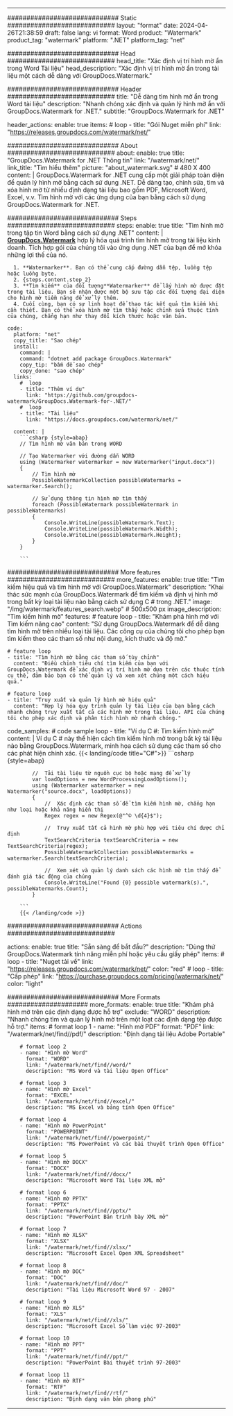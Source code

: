 
---
############################# Static ############################
layout: "format"
date:  2024-04-26T21:38:59
draft: false
lang: vi
format: Word
product: "Watermark"
product_tag: "watermark"
platform: ".NET"
platform_tag: "net"

############################# Head ############################
head_title: "Xác định vị trí hình mờ ẩn trong Word Tài liệu"
head_description: "Xác định vị trí hình mờ ẩn trong tài liệu một cách dễ dàng với GroupDocs.Watermark."

############################# Header ############################
title: "Dễ dàng tìm hình mờ ẩn trong Word tài liệu" 
description: "Nhanh chóng xác định và quản lý hình mờ ẩn với GroupDocs.Watermark for .NET."
subtitle: "GroupDocs.Watermark for .NET" 

header_actions:
  enable: true
  items:
    #  loop
    - title: "Gói Nuget miễn phí"
      link: "https://releases.groupdocs.com/watermark/net/"
      
############################# About ############################
about:
    enable: true
    title: "GroupDocs.Watermark for .NET Thông tin"
    link: "/watermark/net/"
    link_title: "Tìm hiểu thêm"
    picture: "about_watermark.svg" # 480 X 400
    content: |
       GroupDocs.Watermark for .NET cung cấp một giải pháp toàn diện để quản lý hình mờ bằng cách sử dụng .NET. Dễ dàng tạo, chỉnh sửa, tìm và xóa hình mờ từ nhiều định dạng tài liệu bao gồm PDF, Microsoft Word, Excel, v.v. Tìm hình mờ với các ứng dụng của bạn bằng cách sử dụng GroupDocs.Watermark for .NET.

############################# Steps ############################
steps:
    enable: true
    title: "Tìm hình mờ trong tập tin Word bằng cách sử dụng .NET"
    content: |
      **[GroupDocs.Watermark](https://products.groupdocs.com/watermark/net/)** hợp lý hóa quá trình tìm hình mờ trong tài liệu kinh doanh. Tích hợp gói của chúng tôi vào ứng dụng .NET của bạn để mở khóa những lợi thế của nó.
      
      1. **Watermarker**. Bạn có thể cung cấp đường dẫn tệp, luồng tệp hoặc luồng byte.
      2. {steps.content.step_2}
      3. **Tìm kiếm** của đối tượng**Watermarker** để lấy hình mờ được đặt trong tài liệu. Bạn sẽ nhận được một bộ sưu tập các đối tượng đại diện cho hình mờ tiềm năng để xử lý thêm.
      4. Cuối cùng, bạn có sự linh hoạt để thao tác kết quả tìm kiếm khi cần thiết. Bạn có thể xóa hình mờ tìm thấy hoặc chỉnh sửa thuộc tính của chúng, chẳng hạn như thay đổi kích thước hoặc văn bản.
   
    code:
      platform: "net"
      copy_title: "Sao chép"
      install:
        command: |
        command: "dotnet add package GroupDocs.Watermark"
        copy_tip: "bấm để sao chép"
        copy_done: "sao chép"
      links:
        #  loop
        - title: "Thêm ví dụ"
          link: "https://github.com/groupdocs-watermark/GroupDocs.Watermark-for-.NET/"
        #  loop
        - title: "Tài liệu"
          link: "https://docs.groupdocs.com/watermark/net/"
          
      content: |
        ```csharp {style=abap}
        // Tìm hình mờ văn bản trong WORD

        // Tạo Watermarker với đường dẫn WORD
        using (Watermarker watermarker = new Watermarker("input.docx"))
        {
            // Tìm hình mờ
            PossibleWatermarkCollection possibleWatermarks = watermarker.Search();

            // Sử dụng thông tin hình mờ tìm thấy
            foreach (PossibleWatermark possibleWatermark in possibleWatermarks)
            {
                Console.WriteLine(possibleWatermark.Text);
                Console.WriteLine(possibleWatermark.Width);
                Console.WriteLine(possibleWatermark.Height);
            }
        }
        
        ```            

############################# More features ############################
more_features:
  enable: true
  title: "Tìm kiếm hiệu quả và tìm hình mờ với GroupDocs.Watermark"
  description: "Khai thác sức mạnh của GroupDocs.Watermark để tìm kiếm và định vị hình mờ trong bất kỳ loại tài liệu nào bằng cách sử dụng C # trong .NET."
  image: "/img/watermark/features_search.webp" # 500x500 px
  image_description: "Tìm kiếm hình mờ"
  features:
    # feature loop
    - title: "Khám phá hình mờ với Tìm kiếm nâng cao"
      content: "Sử dụng GroupDocs.Watermark để dễ dàng tìm hình mờ trên nhiều loại tài liệu. Các công cụ của chúng tôi cho phép bạn tìm kiếm theo các tham số như nội dung, kích thước và độ mờ."

    # feature loop
    - title: "Tìm hình mờ bằng các tham số tùy chỉnh"
      content: "Điều chỉnh tiêu chí tìm kiếm của bạn với GroupDocs.Watermark để xác định vị trí hình mờ dựa trên các thuộc tính cụ thể, đảm bảo bạn có thể quản lý và xem xét chúng một cách hiệu quả."

    # feature loop
    - title: "Truy xuất và quản lý hình mờ hiệu quả"
      content: "Hợp lý hóa quy trình quản lý tài liệu của bạn bằng cách nhanh chóng truy xuất tất cả các hình mờ trong tài liệu. API của chúng tôi cho phép xác định và phân tích hình mờ nhanh chóng."
      
  code_samples:
    # code sample loop
    - title: "Ví dụ C #: Tìm kiếm hình mờ"
      content: |
        Ví dụ C # này thể hiện cách tìm kiếm hình mờ trong bất kỳ tài liệu nào bằng GroupDocs.Watermark, minh họa cách sử dụng các tham số cho các phát hiện chính xác.
        {{< landing/code title="C#">}}
        ```csharp {style=abap}
        
            //  Tải tài liệu từ nguồn cục bộ hoặc mạng để xử lý
            var loadOptions = new WordProcessingLoadOptions();
            using (Watermarker watermarker = new Watermarker("source.docx", loadOptions))
            {
                //  Xác định các tham số để tìm kiếm hình mờ, chẳng hạn như loại hoặc khả năng hiển thị
                Regex regex = new Regex(@"^© \d{4}$");

                //  Truy xuất tất cả hình mờ phù hợp với tiêu chí được chỉ định
                TextSearchCriteria textSearchCriteria = new TextSearchCriteria(regex);
                PossibleWatermarkCollection possibleWatermarks = watermarker.Search(textSearchCriteria);

                //  Xem xét và quản lý danh sách các hình mờ tìm thấy để đánh giá tác động của chúng
                Console.WriteLine("Found {0} possible watermark(s).", possibleWatermarks.Count);
            }

        ```
        {{< /landing/code >}}


############################# Actions ############################

actions:
  enable: true
  title: "Sẵn sàng để bắt đầu?"
  description: "Dùng thử GroupDocs.Watermark tính năng miễn phí hoặc yêu cầu giấy phép"
  items:
    #  loop
    - title: "Nuget tải về"
      link: "https://releases.groupdocs.com/watermark/net/"
      color: "red"
        #  loop
    - title: "Cấp phép"
      link: "https://purchase.groupdocs.com/pricing/watermark/net/"
      color: "light"


############################# More Formats #####################
more_formats:
    enable: true
    title: "Khám phá hình mờ trên các định dạng được hỗ trợ"
    exclude: "WORD"
    description: "Nhanh chóng tìm và quản lý hình mờ trên một loạt các định dạng tệp được hỗ trợ."
    items: 
        # format loop 1
        - name: "Hình mờ PDF"
          format: "PDF"
          link: "/watermark/net/find//pdf/"
          description: "Định dạng tài liệu Adobe Portable"

        # format loop 2
        - name: "Hình mờ Word"
          format: "WORD"
          link: "/watermark/net/find//word/"
          description: "MS Word và tài liệu Open Office"
          
        # format loop 3
        - name: "Hình mờ Excel"
          format: "EXCEL"
          link: "/watermark/net/find//excel/"
          description: "MS Excel và bảng tính Open Office"

        # format loop 4
        - name: "Hình mờ PowerPoint"
          format: "POWERPOINT"
          link: "/watermark/net/find//powerpoint/"
          description: "MS PowerPoint và các bài thuyết trình Open Office"

        # format loop 5
        - name: "Hình mờ DOCX"
          format: "DOCX"
          link: "/watermark/net/find//docx/"
          description: "Microsoft Word Tài liệu XML mở"
          
        # format loop 6
        - name: "Hình mờ PPTX"
          format: "PPTX"
          link: "/watermark/net/find//pptx/"
          description: "PowerPoint Bản trình bày XML mở"
          
        # format loop 7
        - name: "Hình mờ XLSX"
          format: "XLSX"
          link: "/watermark/net/find//xlsx/"
          description: "Microsoft Excel Open XML Spreadsheet"

        # format loop 8
        - name: "Hình mờ DOC"
          format: "DOC"
          link: "/watermark/net/find//doc/"
          description: "Tài liệu Microsoft Word 97 - 2007"

        # format loop 9
        - name: "Hình mờ XLS"
          format: "XLS"
          link: "/watermark/net/find//xls/"
          description: "Microsoft Excel Sổ làm việc 97-2003"

        # format loop 10
        - name: "Hình mờ PPT"
          format: "PPT"
          link: "/watermark/net/find//ppt/"
          description: "PowerPoint Bài thuyết trình 97-2003"

        # format loop 11
        - name: "Hình mờ RTF"
          format: "RTF"
          link: "/watermark/net/find//rtf/"
          description: "Định dạng văn bản phong phú"

---